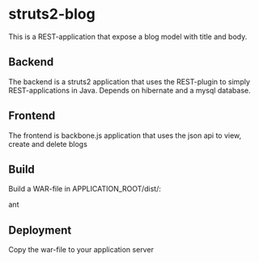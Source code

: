 struts2-blog
============

This is a REST-application that expose a blog model with title and body. 

Backend
-------
The backend is a struts2 application that uses the REST-plugin to simply REST-applications in Java. Depends on hibernate and a mysql database.

Frontend
--------
The frontend is backbone.js application that uses the json api to view, create and delete blogs

Build
-----

Build a WAR-file in APPLICATION_ROOT/dist/:

  ant

Deployment
----------
Copy the war-file to your application server
